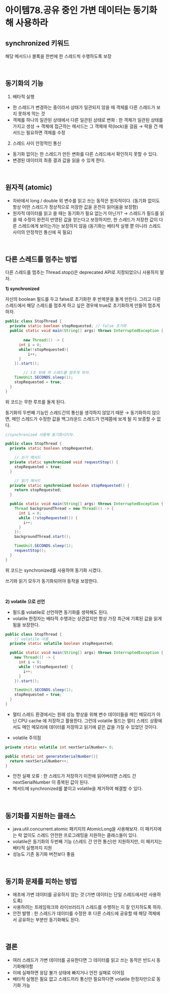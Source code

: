 # 아이템78.공유 중인 가변 데이터는 동기화해 사용하라

## **synchronized 키워드**

해당 메서드나 블록을 한번에 한 스레드씩 수행하도록 보장

<br>

## **동기화의 기능**

1) 배타적 실행

- 한 스레드가 변경하는 중이라서 상태가 일관되지 않을 때 객체를 다른 스레드가 보지 못하게 막는 것
- 객체를 하나의 일관된 상태에서 다른 일관된 상태로 변화 : 한 객체가 일관된 상태를 가지고 생성 → 객체에 접근하는 메서드는 그 객체에 락(lock)을 걸음 → 락을 건 메서드는 필요하면 객체를 수정

2) 스레드 사이 안정적인 통신

- 동기화 없이는 한 스레드가 만든 변화를 다른 스레드에서 확인하지 못할 수 있다.
- 변경된 데이터의 최종 결과 값을 읽을 수 있게 한다.

<br>

## **원자적 (atomic)**

- 자바에서 long / double 외 변수를 읽고 쓰는 동작은 원자적이다. (동기화 없이도 항상 어떤 스레드가 정상적으로 저장한 값을 온전히 읽어옴을 보장함)
- 원자적 데이터를 읽고 쓸 때는 동기화가 필요 없는거 아닌가? → 스레드가 필드를 읽을 때 수정이 완전히 반영된 값을 얻는다고 보장하지만, 한 스레드가 저장한 값이 다른 스레드에게 보이는가는 보장하지 않음 (동기화는 배타적 실행 뿐 아니라 스레드 사이의 안정적인 통신에 꼭 필요)

<br>

## **다른 스레드를 멈추는 방법**

다른 스레드를 멈추는 Thread.stop()은 deprecated API로 지정되었으니 사용하지 말자.

**1) synchronized**

자신의 boolean 필드를 두고 false로 초기화한 후 반복문을 돌게 만든다. 그리고 다른 스레드에서 해당 스레드를 멈추게 하고 싶은 경우에 true로 초기화하게 만들어 멈추게 하자.

```java
public class StopThread {
  private static boolean stopRequested; // false 초기화
  public static void main(String[] args) throws InterruptedException {
    
		new Thread(() -> {
      int i = 0;
      while(!stopRequested){
          i++;
      }
    }).start();

		// 1초 뒤에 저 스레드를 멈추게 하자.
    TimeUnit.SECONDS.sleep(1);
    stopRequested = true;
  }
}
```

위 코드는 무한 루프를 돌게 된다.

동기화의 두번째 기능인 스레드간의 통신을 생각하지 않았기 때문 → 동기화하지 않으면, 메인 스레드가 수정한 값을 백그라운드 스레드가 언제쯤에 보게 될 지 보증할 수 없다.

```java
//synchronized 사용해 동기화시키자.

public class StopThread {
  private static boolean stopRequested;

	// 쓰기 메서드
  private static synchronized void requestStop() {
    stopRequested = true;
  }

	// 읽기 메서드
  private static synchronized boolean stopRequested() {
    return stopRequested;
  }

  public static void main(String[] args) throws InterruptedException {
    Thread backgroundThread = new Thread(() -> {
      int i = 0;
      while (!stopRequested()) {
        i++;
      }
    });
    backgroundThread.start();

    TimeUnit.SECONDS.sleep(1);
    requestStop();
  }
}
```

위 코드는 synchronized를 사용하여 동기화 시켰다.

쓰기와 읽기 모두가 동기화되어야 동작을 보장한다.

<br>

**2) volatile 으로 선언**

- 필드를 volatile로 선언하면 동기화를 생략해도 된다.
- volatile 한정자는 배타적 수행과는 상관없지만 항상 가장 최근에 기록된 값을 읽게 됨을 보장한다.

```java
public class StopThread {
	// volatile 사용
  private static volatile boolean stopRequested;

  public static void main(String[] args) throws InterruptedException {
    new Thread(() -> {
      int i = 0;
      while (!stopRequested) {
        i++;
      }
    }).start();

    TimeUnit.SECONDS.sleep(1);
    stopRequested = true;
  }
}
```

- 멀티 스레드 환경에서는 원래 성능 향상을 위해 변수 데이터들을 메인 메모리가 아닌 CPU cache 에 저장하고 활용한다. 그런데 volatile 필드는 멀티 스레드 상황에서도 메인 메모리에 데이터를 저장하고 읽기에 같은 값을 가질 수 있었던 것이다.

- volatile 주의점

```java
private static volatile int nextSerialNumber= 0;

public static int generateSerialNumber(){
  return nextSerialNumber++; 
}
```

- 안전 실패 오류 : 한 스레드가 저장하기 이전에 읽어버리면 스레드 간 nextSerialNumber 이 중복된 값이 된다.
- 메서드에 synchronized를 붙이고 volatile을 제거하여 해결할 수 있다.

<br>

## 동기화를 지원하는 클래스

- java.util.concurrent.atomic 패키지의 AtomicLong을 사용해보자. 이 패키지에는 락 없이도 스레드 안전한 프로그래밍을 지원하는 클래스들이 있다.
- volatile은 동기화의 두번째 기능 (스레드 간 안전 통신)만 지원하지만, 이 패키지는 배타적 실행까지 지원
- 성능도 기존 동기화 버전보다 좋음

<br>

## **동기화 문제를 피하는 방법**

- 애초에 가변 데이터를 공유하지 않는 것 (가변 데이터는 단일 스레드에서만 사용하도록)
- 사용하려는 프레임워크와 라이브러리가 스레드를 수행하는 지 잘 인지하도록 하자.
- 안전 발행 : 한 스레드가 데이터를 수정한 후 다른 스레드에 공유할 때 해당 객체에서 공유하는 부분만 동기화해도 된다.

<br>

## **결론**

- 여러 스레드가 가변 데이터를 공유한다면 그 데이터를 읽고 쓰는 동작은 반드시 동기화해야함
- 이에 실패하면 응답 불가 상태에 빠지거나 안전 실패로 이어짐
- 배타적 실행은 필요 없고 스레드끼리 통신만 필요하다면 volatile 한정자만으로 동기화 가능